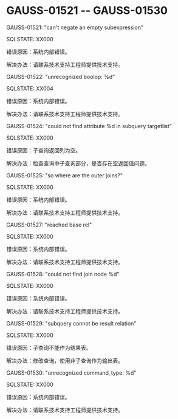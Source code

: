 # GAUSS-01521 -- GAUSS-01530<a name="ZH-CN_TOPIC_0302073537"></a>

GAUSS-01521: "can't negate an empty subexpression"

SQLSTATE: XX000

错误原因：系统内部错误。

解决办法：请联系技术支持工程师提供技术支持。

GAUSS-01522: "unrecognized boolop: %d"

SQLSTATE: XX004

错误原因：系统内部错误。

解决办法：请联系技术支持工程师提供技术支持。

GAUSS-01524: "could not find attribute %d in subquery targetlist"

SQLSTATE: XX000

错误原因：子查询返回列为空。

解决办法：检查查询中子查询部分，是否存在空返回值问题。

GAUSS-01525: "so where are the outer joins?"

SQLSTATE: XX000

错误原因：系统内部错误。

解决办法：请联系技术支持工程师提供技术支持。

GAUSS-01527: "reached base rel"

SQLSTATE: XX000

错误原因：系统内部错误。

解决办法：请联系技术支持工程师提供技术支持。

GAUSS-01528: "could not find join node %d"

SQLSTATE: XX000

错误原因：系统内部错误。

解决办法：请联系技术支持工程师提供技术支持。

GAUSS-01529: "subquery cannot be result relation"

SQLSTATE: XX000

错误原因：子查询不能作为结果表。

解决办法：修改查询，使用非子查询作为输出表。

GAUSS-01530: "unrecognized command\_type: %d"

SQLSTATE: XX000

错误原因：系统内部错误。

解决办法：请联系技术支持工程师提供技术支持。

